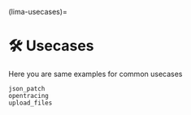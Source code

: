 (lima-usecases)=

# 🛠 Usecases

Here you are same examples for common usecases

```{toctree}
json_patch
opentracing
upload_files
```
